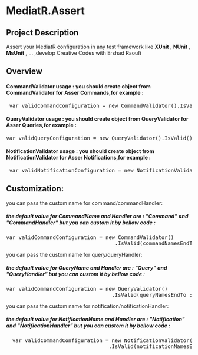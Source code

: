 # MediatR.Assert
   
## Project Description
 Assert your MediatR configuration in any test framework like <b>XUnit</b> , <b>NUnit</b> , <b>MsUnit</b> , ... ,develop Creative Codes with Ershad Raoufi
  
## Overview
  

#### CommandValidator usage : you should create object from CommandValidator for Asser Commands,for example : 
<pre> var validCommandConfiguration = new CommandValidator().IsValid();</pre>
 
#### QueryValidator usage : you should create object from QueryValidator for Asser Queries,for example : 
 <pre>var validQueryConfiguration = new QueryValidator().IsValid();</pre>

#### NotificationValidator usage : you should create object from NotificationValidator for Asser Notifications,for example : 
<pre> var validNotificationConfiguration = new NotificationValidator().IsValid();</pre>
 
 ## Customization:
 you can pass the custom name for command/commandHandler:
 ##### the default value for CommandName and Handler are : "Command" and "CommandHandler" but you can custom it by bellow code :
 <pre>var validCommandConfiguration = new CommandValidator()
                                   .IsValid(commandNamesEndTo : "something" , commandHandlersEndTo : "something");</pre>
 
   you can pass the custom name for query/queryHandler:
 ##### the default value for QueryName and Handler are : "Query" and "QueryHandler" but you can custom it by bellow code :
 <pre>var validCommandConfiguration = new QueryValidator()
                                  .IsValid(queryNamesEndTo : "something" , queryHandlersEndTo : "something");</pre>
 
   you can pass the custom name for notification/notificationHandler:
 ##### the default value for NotificationName and Handler are : "Notification" and "NotificationHandler" but you can custom it by bellow code :
 <pre>
  var validCommandConfiguration = new NotificationValidator()
                                 .IsValid(notificationNamesEndTo : "something" , notificationHandlerNamesEndTo : "something");
 </pre>

